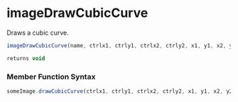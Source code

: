 # imageDrawCubicCurve

 Draws a cubic curve.

```javascript
imageDrawCubicCurve(name, ctrlx1, ctrly1, ctrlx2, ctrly2, x1, y1, x2, y2)
```

```javascript
returns void
```
### Member Function Syntax

```javascript
someImage.drawCubicCurve(ctrlx1, ctrly1, ctrlx2, ctrly2, x1, y1, x2, y2)
```
